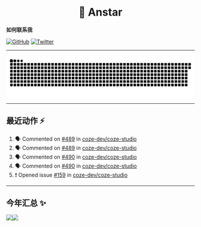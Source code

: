 <h1 align="center"> 👋   Anstar</h1>


**如何联系我**

[![GitHub](https://img.shields.io/badge/%40itsAnstar-4F4F4F???style=for-the-badge&logo=github&logoColor=FFFFFF&labelColor=000000)](https://github.com/itsAnstar/)
[![Twitter](https://img.shields.io/badge/%40itsAnstar-00BBFF???style=for-the-badge&logo=twitter&logoColor=FFFFFF&labelColor=00aaee)](https://twitter.com/itsAnstar)

---

<picture>
  <source media="(prefers-color-scheme: dark)" srcset="https://raw.githubusercontent.com/itsanstar/itsanstar/output/github-contribution-grid-snake-dark.svg">
  <source media="(prefers-color-scheme: light)" srcset="https://raw.githubusercontent.com/itsanstar/itsanstar/output/github-contribution-grid-snake.svg">
  <img alt="github contribution grid snake animation" src="https://raw.githubusercontent.com/itsanstar/itsanstar/output/github-contribution-grid-snake.svg">
</picture>


---

## 最近动作 :zap: 

<!--START_SECTION:activity-->
1. 🗣 Commented on [#489](https://github.com/coze-dev/coze-studio/issues/489#issuecomment-3146344227) in [coze-dev/coze-studio](https://github.com/coze-dev/coze-studio)
2. 🗣 Commented on [#489](https://github.com/coze-dev/coze-studio/issues/489#issuecomment-3146326142) in [coze-dev/coze-studio](https://github.com/coze-dev/coze-studio)
3. 🗣 Commented on [#490](https://github.com/coze-dev/coze-studio/issues/490#issuecomment-3146319594) in [coze-dev/coze-studio](https://github.com/coze-dev/coze-studio)
4. 🗣 Commented on [#490](https://github.com/coze-dev/coze-studio/issues/490#issuecomment-3146317226) in [coze-dev/coze-studio](https://github.com/coze-dev/coze-studio)
5. ❗ Opened issue [#159](https://github.com/coze-dev/coze-studio/issues/159) in [coze-dev/coze-studio](https://github.com/coze-dev/coze-studio)
<!--END_SECTION:activity-->

---


## 今年汇总 ✨

<img align="" height="137px" src="https://github-readme-stats.vercel.app/api?username=itsanstar&hide_title=true&hide_border=true&show_icons=true&include_all_commits=true&line_height=21&bg_color=0,EC6C6C,FFD479,FFFC79,73FA79&theme=graywhite&locale=cn" /><img align="" height="137px" src="https://github-readme-stats.vercel.app/api/top-langs/?username=itsanstar&hide_title=true&hide_border=true&layout=compact&bg_color=0,73FA79,73FDFF,D783FF&theme=graywhite&locale=cn" />
